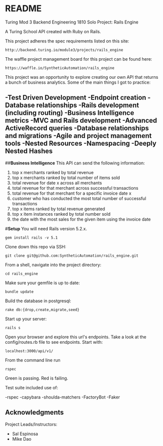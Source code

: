 # README
Turing Mod 3 Backend Engineering 1810
Solo Project: Rails Engine

A Turing School API created with Ruby on Rails.


This project adheres the spec requirements listed on this site:

`http://backend.turing.io/module3/projects/rails_engine`

The waffle project management board for this project can be found here:

`https://waffle.io/SyntheticAutomation/rails_engine`

This project was an opportunity to explore creating our own API that returns a bunch of business analytics. Some of the main things I got to practice:

-Test Driven Development
-Endpoint creation
-Database relationships
-Rails development (including routing)
-Business Intelligence metrics
-MVC and Rails development
-Advanced ActiveRecord queries
-Database relationships and migrations
-Agile and project management tools
-Nested Resources
-Namespacing
-Deeply Nested Hashes
------------------------------------------
##**Business Intelligence**
This API can send the following information:
1. top x merchants ranked by total revenue
2. top x merchants ranked by total number of items sold
3. total revenue for date x across all merchants
4. total revenue for that merchant across successful transactions
5. total revenue for that merchant for a specific invoice date x
6. customer who has conducted the most total number of successful transactions
7. top x items ranked by total revenue generated
8. top x item instances ranked by total number sold
9. the date with the most sales for the given item using the invoice date


#**Setup**
You will need Rails version 5.2.x.
```
gem install rails -v 5.1
```
Clone down this repo via SSH:
```
git clone git@github.com:SyntheticAutomation/rails_engine.git
```
From a shell, navigate into the project directory:
```
cd rails_engine
```
Make sure your gemfile is up to date:
```
bundle update
```
Build the database in postgresql:
```
rake db:{drop,create,migrate,seed}
```
Start up your server:
```
rails s
```
Open your browser and explore this url's endpoints. Take a look at the config/routes.rb file to see endpoints. Start with:
```
localhost:3000/api/v1/
```

From the command line run
```
rspec
```
Green is passing. Red is failing.

Test suite included use of:

-rspec
-capybara
-shoulda-matchers
-FactoryBot
-Faker

## Acknowledgments

Project Leads/Instructors:
* Sal Espinosa
* Mike Dao
